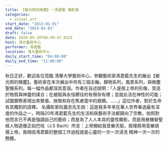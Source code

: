 ```yaml
---
title: 【被光照的微塵】－馮君藍 攝影展
categories:
  - visual_art
start_date: "2013-01-01"
end_date: "2013-01-01"
draft: false
date: 2020-05-20T08:49:47.832Z
host: 清大藝術中心
performer: 馮君藍
location: 清大藝術中心
daily_start_time: "04:00:00"
daily_end_time: "11:00:00"
---
```


秋日正好，歡迎各位蒞臨 清華大學藝術中心，參觀藝術家馮君藍先生的展出【被光照的微塵】。藝術家在本次展出中共有三個主軸，靜物系列，風景系列，與微塵聖像系列。每一幅作品都深具意涵。作者在自述說明：「人是按上帝的形像，受造於物質與神靈的揉合；在被賦與永恒嚮往的有限存有裡；並就此活在神性的可能；試圖實際表現出來緊張、挫敗和存在焦慮當中的救贖。……」這位作者，對於生命有其獨到的詮釋。 名攝影家阮義忠先生說：這是我多年來在華人世界看過最有深度的作品之一，時隔20年馮君藍先生的生活和與藝術手法都歸向了宗教，拍照對他而言已不再是強調自己的藝術；而是為了人人本具的靈性顯影，而是用巷機替聖經人物造像正如巴哈（J.S Bach）所言：上帝賜給我音樂天賦，我理將用音樂頌揚上帝。我相信馮君藍的整個工作過程就是心靈的一次一次浸洗 精神一次一次的甦醒。